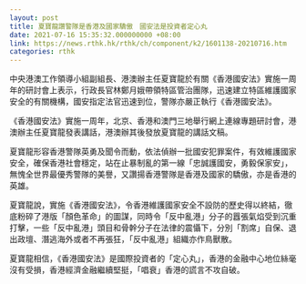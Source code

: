 ```yaml
---
layout: post
title: 夏寶龍讚警隊是香港及國家驕傲　國安法是投資者定心丸
date: 2021-07-16 15:35:32.000000000 +08:00
link: https://news.rthk.hk/rthk/ch/component/k2/1601138-20210716.htm
categories: rthk
---
```


中央港澳工作領導小組副組長、港澳辦主任夏寶龍於有關《香港國安法》實施一周年的研討會上表示，行政長官林鄭月娥帶領特區管治團隊，迅速建立特區維護國家安全的有關機構，國安指定法官迅速到位，警隊亦嚴正執行《香港國安法》。

《香港國安法》實施一周年，北京、香港和澳門三地舉行網上連線專題研討會，港澳辦主任夏寶龍發表講話，港澳辦其後發放夏寶龍的講話文稿。

夏寶龍形容香港警隊英勇及聞令而動，依法偵辦一批國安犯罪案件，有效維護國家安全，確保香港社會穩定，站在止暴制亂的第一線「忠誠護國安，勇毅保家安」，無愧全世界最優秀警隊的美譽，又讚揚香港警隊是香港及國家的驕傲，亦是香港的英雄。

夏寶龍說，實施《香港國安法》，令香港維護國家安全不設防的歷史得以終結，徹底粉碎了港版「顏色革命」的圖謀，同時令「反中亂港」分子的囂張氣焰受到沉重打擊，一些「反中亂港」頭目和骨幹分子在法律的震懾下，分別「割席」自保、退出政壇、潛逃海外或者不再張狂，「反中亂港」組織亦作鳥獸散。

夏寶龍相信，《香港國安法》是國際投資者的「定心丸」，香港的金融中心地位絲毫沒有受損，香港經濟金融繼續堅挺，「唱衰」香港的謊言不攻自破。
